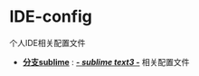 # IDE-config
个人IDE相关配置文件
* [**分支sublime**](https://packagecontrol.io/installation) : [***- sublime text3 -***](http://www.sublimetext.com/3)  相关配置文件
